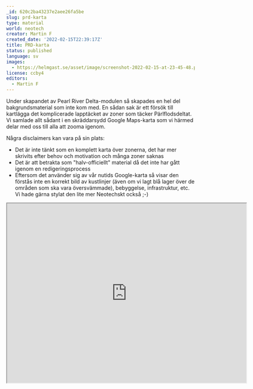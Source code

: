 ```yaml
---
_id: 620c2ba43237e2aee26fa5be
slug: prd-karta
type: material
world: neotech
creator: Martin F
created_date: '2022-02-15T22:39:17Z'
title: PRD-karta
status: published
language: sv
images:
  - https://helmgast.se/asset/image/screenshot-2022-02-15-at-23-45-48.png
license: ccby4
editors:
  - Martin F
---
```

Under skapandet av Pearl River Delta-modulen så skapades en hel del bakgrundsmaterial som inte kom med. En sådan sak är ett försök till kartlägga det komplicerade lapptäcket av zoner som täcker Pärlflodsdeltat. Vi samlade allt sådant i en skräddarsydd Google Maps-karta som vi härmed delar med oss till alla att zooma igenom.

Några disclaimers kan vara på sin plats:

*   Det är inte tänkt som en komplett karta över zonerna, det har mer skrivits efter behov och motivation och många zoner saknas
*   Det är att betrakta som "halv-officiellt" material då det inte har gått igenom en redigeringsprocess
*   Eftersom det använder sig av vår nutids Google-karta så visar den förstås inte en korrekt bild av kustlinjer (även om vi lagt blå lager över de områden som ska vara översvämmade), bebyggelse, infrastruktur, etc. Vi hade gärna stylat den lite mer Neotechskt också ;-)

<iframe src="https://www.google.com/maps/d/u/1/embed?mid=1rACQPQ3YMAFqx1ONzY2xjKH6swk&ehbc=2E312F" width="640" height="480"></iframe>

